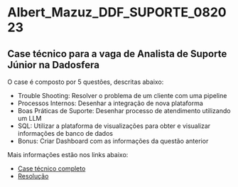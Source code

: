# Albert_Mazuz_DDF_SUPORTE_082023

## Case técnico para a vaga de Analista de Suporte Júnior na Dadosfera

O case é composto por 5 questões, descritas abaixo:

* Trouble Shooting: Resolver o problema de um cliente com uma pipeline
* Processos Internos: Desenhar a integração de nova plataforma
* Boas Práticas de Suporte:  Desenhar processo de atendimento utilizando um LLM
* SQL: Utilizar a plataforma de visualizações para obter e visualizar informações de banco de dados
* Bonus: Criar Dashboard com as informações da questão anterior

Mais informações estão nos links abaixo:
* [Case técnico completo](https://github.com/Bertimaz/Albert_Mazuz_DDF_SUPORTE_082023/blob/268addf4658fcddb85ba60e8b4ca8746c95ba79b/files/Case%20T%C3%A9cnico%20-%20Analista%20de%20Suporte%20J%C3%BAnior%20(2)-1.pdf)
* [Resolução](AlbertMazuz_teste_dadosfera.ipynb)



